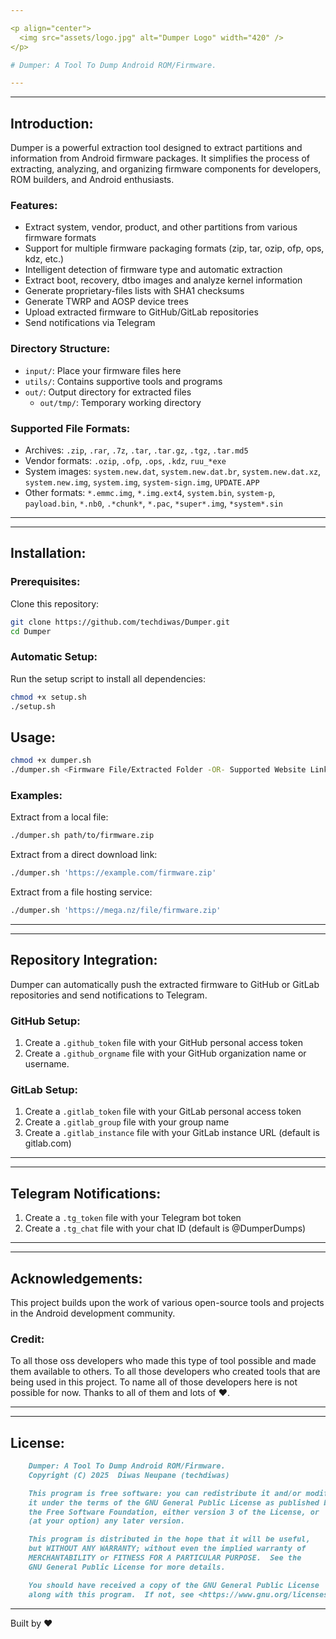 ```yaml
---

<p align="center">
  <img src="assets/logo.jpg" alt="Dumper Logo" width="420" />
</p>

# Dumper: A Tool To Dump Android ROM/Firmware.

---
```


---

## Introduction:

Dumper is a powerful extraction tool designed to extract partitions and information from Android firmware packages. It simplifies the process of extracting, analyzing, and organizing firmware components for developers, ROM builders, and Android enthusiasts.

### Features:

- Extract system, vendor, product, and other partitions from various firmware formats
- Support for multiple firmware packaging formats (zip, tar, ozip, ofp, ops, kdz, etc.)
- Intelligent detection of firmware type and automatic extraction
- Extract boot, recovery, dtbo images and analyze kernel information
- Generate proprietary-files lists with SHA1 checksums
- Generate TWRP and AOSP device trees
- Upload extracted firmware to GitHub/GitLab repositories
- Send notifications via Telegram

### Directory Structure:

- `input/`: Place your firmware files here
- `utils/`: Contains supportive tools and programs
- `out/`: Output directory for extracted files
  - `out/tmp/`: Temporary working directory

### Supported File Formats:

- Archives: `.zip`, `.rar`, `.7z`, `.tar`, `.tar.gz`, `.tgz`, `.tar.md5`
- Vendor formats: `.ozip`, `.ofp`, `.ops`, `.kdz`, `ruu_*exe`
- System images: `system.new.dat`, `system.new.dat.br`, `system.new.dat.xz`, `system.new.img`, `system.img`, `system-sign.img`, `UPDATE.APP`
- Other formats: `*.emmc.img`, `*.img.ext4`, `system.bin`, `system-p`, `payload.bin`, `*.nb0`, `.*chunk*`, `*.pac`, `*super*.img`, `*system*.sin`

---

---

## Installation:

### Prerequisites:

Clone this repository:
```bash
git clone https://github.com/techdiwas/Dumper.git
cd Dumper
```

### Automatic Setup:

Run the setup script to install all dependencies:
```bash
chmod +x setup.sh
./setup.sh
```

## Usage:

```bash
chmod +x dumper.sh
./dumper.sh <Firmware File/Extracted Folder -OR- Supported Website Link>
```

### Examples:

Extract from a local file:
```bash
./dumper.sh path/to/firmware.zip
```

Extract from a direct download link:
```bash
./dumper.sh 'https://example.com/firmware.zip'
```

Extract from a file hosting service:
```bash
./dumper.sh 'https://mega.nz/file/firmware.zip'
```

---

---

## Repository Integration:

Dumper can automatically push the extracted firmware to GitHub or GitLab repositories and send notifications to Telegram.

### GitHub Setup:

1. Create a `.github_token` file with your GitHub personal access token
2. Create a `.github_orgname` file with your GitHub organization name or username.

### GitLab Setup:

1. Create a `.gitlab_token` file with your GitLab personal access token
2. Create a `.gitlab_group` file with your group name
3. Create a `.gitlab_instance` file with your GitLab instance URL (default is gitlab.com)

---

---

## Telegram Notifications:

1. Create a `.tg_token` file with your Telegram bot token
2. Create a `.tg_chat` file with your chat ID (default is @DumperDumps)

---

---

## Acknowledgements:

This project builds upon the work of various open-source tools and projects in the Android development community.

### Credit:

To all those oss developers who made this type of tool possible and made them available to others.
To all those developers who created tools that are being used in this project.
To name all of those developers here is not possible for now.
Thanks to all of them and lots of ❤️.

---

---

## License:

```md
    Dumper: A Tool To Dump Android ROM/Firmware.
    Copyright (C) 2025  Diwas Neupane (techdiwas)

    This program is free software: you can redistribute it and/or modify
    it under the terms of the GNU General Public License as published by
    the Free Software Foundation, either version 3 of the License, or
    (at your option) any later version.

    This program is distributed in the hope that it will be useful,
    but WITHOUT ANY WARRANTY; without even the implied warranty of
    MERCHANTABILITY or FITNESS FOR A PARTICULAR PURPOSE.  See the
    GNU General Public License for more details.

    You should have received a copy of the GNU General Public License
    along with this program.  If not, see <https://www.gnu.org/licenses/>.
```
---

Built by ❤️
